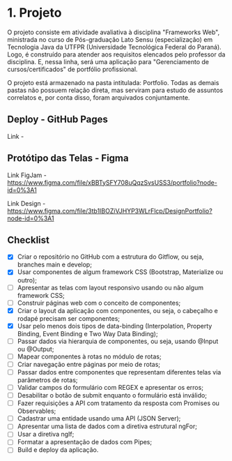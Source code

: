 # 1. Projeto

O projeto consiste em atividade avaliativa à disciplina "Frameworks Web", ministrada no curso de Pós-graduação Lato Sensu (especialização) em Tecnologia Java da UTFPR (Universidade Tecnológica Federal do Paraná). Logo, é construído para atender aos requisitos elencados pelo professor da disciplina. E, nessa linha, será uma aplicação para "Gerenciamento de cursos/certificados" de portfólio profissional. 

O projeto está armazenado na pasta intitulada: Portfolio. Todas as demais pastas não possuem relação direta, mas serviram para estudo de assuntos correlatos e, por conta disso, foram arquivados conjuntamente.

## Deploy - GitHub Pages

Link - 

## Protótipo das Telas - Figma

Link FigJam - https://www.figma.com/file/xBBTySFY708uQqzSvsUSS3/portfolio?node-id=0%3A1

Link Design - https://www.figma.com/file/3tb1IBOZiVJHYP3WLrFlcp/DesignPortfolio?node-id=0%3A1

## Checklist

- [x] Criar o repositório no GitHub com a estrutura do Gitflow, ou seja, branches main e develop;
- [x] Usar componentes de algum framework CSS (Bootstrap, Materialize ou outro);
- [ ] Apresentar as telas com layout responsivo usando ou não algum framework CSS;
- [ ] Construir páginas web com o conceito de componentes;
- [x] Criar o layout da aplicação com componentes, ou seja, o cabeçalho e rodapé precisam ser componentes;
- [x] Usar pelo menos dois tipos de data-binding (Interpolation, Property Binding, Event Binding e Two Way Data Binding);
- [ ] Passar dados via hierarquia de componentes, ou seja, usando @Input ou @Output;
- [ ] Mapear componentes à rotas no módulo de rotas;
- [ ] Criar navegação entre páginas por meio de rotas;
- [ ] Passar dados entre componentes que representam diferentes telas via parâmetros de rotas;
- [ ] Validar campos do formulário com REGEX e apresentar os erros;
- [ ] Desabilitar o botão de submit enquanto o formulário está inválido;
- [ ] Fazer requisições a API com tratamento da resposta com Promises ou Observables;
- [ ] Cadastrar uma entidade usando uma API (JSON Server);
- [ ] Apresentar uma lista de dados com a diretiva estrutural ngFor;
- [ ] Usar a diretiva ngIf;
- [ ] Formatar a apresentação de dados com Pipes;
- [ ] Build e deploy da aplicação.
